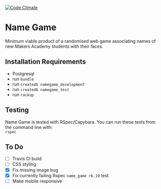 [![Code Climate](https://codeclimate.com/github/sphaughton/name_game/badges/gpa.svg)](https://codeclimate.com/github/sphaughton/name_game)

Name Game
======

Minimum viable product of a randomised web game associating names of new Makers Academy students with their faces.

Installation Requirements
-------

- Postgresql
- run ```bundle```
- run ```createdb namegame_development```
- run ```createdb namegame_test```
- run ```rackup```

Testing
------
Name Game is tested with RSpec/Capybara. You can run these tests from the command line with:
<br>```rspec```

To Do
------
- [ ] Travis CI build
- [ ] CSS styling
- [x] Fix missing image bug
- [x] Fix currently failing Rspec ```name_game rb.10``` test
- [ ] Make mobile responsive 